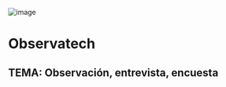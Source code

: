 ![image](https://github.com/user-attachments/assets/256f212c-bf76-43e5-909b-8c329869154b)
# Observatech
## TEMA: Observación, entrevista, encuesta
